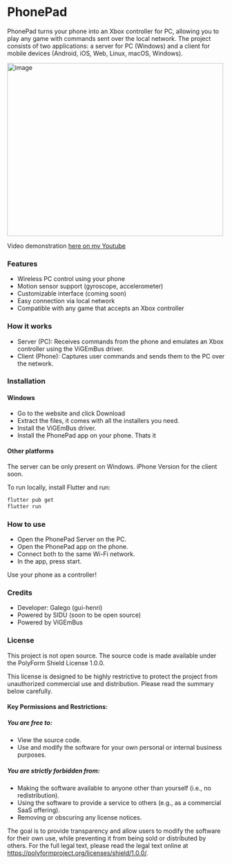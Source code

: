 # PhonePad
PhonePad turns your phone into an Xbox controller for PC, allowing you to play any game with commands sent over the local network. The project consists of two applications: a server for PC (Windows) and a client for mobile devices (Android, iOS, Web, Linux, macOS, Windows).

<img width="500" height="400" alt="image" src="https://github.com/user-attachments/assets/ba444281-fe2f-4e01-b367-95ae9f0124b8" />
<br>

Video demonstration [here on my Youtube](https://youtu.be/2uei8RFcpQ8?si=6W9nSl3CJHkd9hr9)

### Features
* Wireless PC control using your phone
* Motion sensor support (gyroscope, accelerometer)
* Customizable interface (coming soon)
* Easy connection via local network
* Compatible with any game that accepts an Xbox controller

### How it works
* Server (PC): Receives commands from the phone and emulates an Xbox controller using the ViGEmBus driver.
* Client (Phone): Captures user commands and sends them to the PC over the network.

### Installation
#### Windows
* Go to the website and click Download
* Extract the files, it comes with all the installers you need.
* Install the ViGEmBus driver.
* Install the PhonePad app on your phone.
Thats it

#### Other platforms
The server can be only present on Windows. iPhone Version for the client soon.

To run locally, install Flutter and run:

```Bash
flutter pub get
flutter run
```
### How to use
* Open the PhonePad Server on the PC.
* Open the PhonePad app on the phone.
* Connect both to the same Wi-Fi network.
* In the app, press start.

Use your phone as a controller!

### Credits
* Developer: Galego (gui-henri)
* Powered by SIDU (soon to be open source)
* Powered by ViGEmBus

### License

This project is not open source. The source code is made available under the PolyForm Shield License 1.0.0.

This license is designed to be highly restrictive to protect the project from unauthorized commercial use and distribution. Please read the summary below carefully.

#### Key Permissions and Restrictions:
##### You are free to:
* View the source code.
* Use and modify the software for your own personal or internal business purposes.

##### You are strictly forbidden from:

* Making the software available to anyone other than yourself (i.e., no redistribution).
* Using the software to provide a service to others (e.g., as a commercial SaaS offering).
* Removing or obscuring any license notices.

The goal is to provide transparency and allow users to modify the software for their own use, while preventing it from being sold or distributed by others.
For the full legal text, please read the legal text online at https://polyformproject.org/licenses/shield/1.0.0/.
